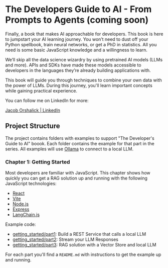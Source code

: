 # The Developers Guide to AI - From Prompts to Agents (coming soon)

Finally, a book that makes AI approachable for developers.  This book is here to jumpstart your AI learning journey.  You won’t need to dust off your Python spellbook, train neural networks, or get a PhD in statistics.  All you need is some basic JavaScript knowledge and a willingness to learn.

We’ll skip all the data science wizardry by using pretrained AI models (LLMs and more).  APIs and SDKs have made these models accessible to developers in the languages they’re already building applications with.

This book will guide you through techniques to combine your own data with the power of LLMs. During this journey, you'll learn important concepts while gaining practical experience.

You can follow me on LinkedIn for more:

[Jacob Orshalick | LinkedIn](https://linkedin.com/in/jorshalick)

## Project Structure

The project contains folders with examples to support "The Developer's Guide to AI" boook.  Each folder contains the example for that part in the series.  All examples will use [Ollama](https://ollama.com) to connect to a local LLM.

### Chapter 1:  Getting Started

Most developers are familiar with JavaScript.  This chapter shows how quickly you can get a RAG solution up and running with the following JavaScript technologies:

- [React](https://react.dev)
- [Vite](https://vite.dev)
- [Node.js](https://nodejs.org/docs/latest/api/)
- [Express](https://expressjs.com/en/4x/api.html)
- [LangChain.js](https://js.langchain.com/docs/get_started/introduction)

Example code:

- [getting_started/part1](getting_started/part1): Build a REST Service that calls a local LLM
- [getting_started/part2](getting_started/part2): Stream your LLM Responses
- [getting_started/part3](getting_started/part3): RAG solution with a Vector Store and local LLM

For each part you'll find a `README.md` with instructions to get the example up and running.
